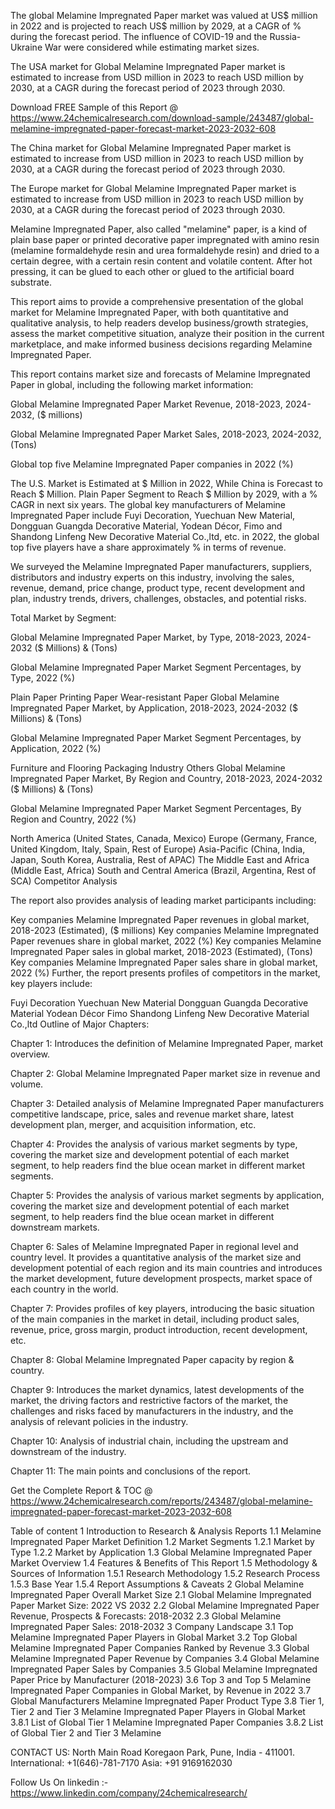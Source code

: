 The global Melamine Impregnated Paper market was valued at US$ million in 2022 and is projected to reach US$ million by 2029, at a CAGR of % during the forecast period. The influence of COVID-19 and the Russia-Ukraine War were considered while estimating market sizes.

The USA market for Global Melamine Impregnated Paper market is estimated to increase from USD million in 2023 to reach USD million by 2030, at a CAGR during the forecast period of 2023 through 2030.

Download FREE Sample of this Report @ https://www.24chemicalresearch.com/download-sample/243487/global-melamine-impregnated-paper-forecast-market-2023-2032-608

The China market for Global Melamine Impregnated Paper market is estimated to increase from USD million in 2023 to reach USD million by 2030, at a CAGR during the forecast period of 2023 through 2030.

The Europe market for Global Melamine Impregnated Paper market is estimated to increase from USD million in 2023 to reach USD million by 2030, at a CAGR during the forecast period of 2023 through 2030.

Melamine Impregnated Paper, also called "melamine" paper, is a kind of plain base paper or printed decorative paper impregnated with amino resin (melamine formaldehyde resin and urea formaldehyde resin) and dried to a certain degree, with a certain resin content and volatile content. After hot pressing, it can be glued to each other or glued to the artificial board substrate. 

This report aims to provide a comprehensive presentation of the global market for Melamine Impregnated Paper, with both quantitative and qualitative analysis, to help readers develop business/growth strategies, assess the market competitive situation, analyze their position in the current marketplace, and make informed business decisions regarding Melamine Impregnated Paper.

This report contains market size and forecasts of Melamine Impregnated Paper in global, including the following market information:

Global Melamine Impregnated Paper Market Revenue, 2018-2023, 2024-2032, ($ millions)

Global Melamine Impregnated Paper Market Sales, 2018-2023, 2024-2032, (Tons)

Global top five Melamine Impregnated Paper companies in 2022 (%)

The U.S. Market is Estimated at $ Million in 2022, While China is Forecast to Reach $ Million.
Plain Paper Segment to Reach $ Million by 2029, with a % CAGR in next six years.
The global key manufacturers of Melamine Impregnated Paper include Fuyi Decoration, Yuechuan New Material, Dongguan Guangda Decorative Material, Yodean Décor, Fimo and Shandong Linfeng New Decorative Material Co.,ltd, etc. in 2022, the global top five players have a share approximately % in terms of revenue.

We surveyed the Melamine Impregnated Paper manufacturers, suppliers, distributors and industry experts on this industry, involving the sales, revenue, demand, price change, product type, recent development and plan, industry trends, drivers, challenges, obstacles, and potential risks.

Total Market by Segment:

Global Melamine Impregnated Paper Market, by Type, 2018-2023, 2024-2032 ($ Millions) & (Tons)

Global Melamine Impregnated Paper Market Segment Percentages, by Type, 2022 (%)

Plain Paper
Printing Paper
Wear-resistant Paper
Global Melamine Impregnated Paper Market, by Application, 2018-2023, 2024-2032 ($ Millions) & (Tons)

Global Melamine Impregnated Paper Market Segment Percentages, by Application, 2022 (%)

Furniture and Flooring
Packaging Industry
Others
Global Melamine Impregnated Paper Market, By Region and Country, 2018-2023, 2024-2032 ($ Millions) & (Tons)

Global Melamine Impregnated Paper Market Segment Percentages, By Region and Country, 2022 (%)

North America (United States, Canada, Mexico)
Europe (Germany, France, United Kingdom, Italy, Spain, Rest of Europe)
Asia-Pacific (China, India, Japan, South Korea, Australia, Rest of APAC)
The Middle East and Africa (Middle East, Africa)
South and Central America (Brazil, Argentina, Rest of SCA)
Competitor Analysis

The report also provides analysis of leading market participants including:

Key companies Melamine Impregnated Paper revenues in global market, 2018-2023 (Estimated), ($ millions)
Key companies Melamine Impregnated Paper revenues share in global market, 2022 (%)
Key companies Melamine Impregnated Paper sales in global market, 2018-2023 (Estimated), (Tons)
Key companies Melamine Impregnated Paper sales share in global market, 2022 (%)
Further, the report presents profiles of competitors in the market, key players include:

Fuyi Decoration
Yuechuan New Material
Dongguan Guangda Decorative Material
Yodean Décor
Fimo
Shandong Linfeng New Decorative Material Co.,ltd
Outline of Major Chapters:

Chapter 1: Introduces the definition of Melamine Impregnated Paper, market overview.

Chapter 2: Global Melamine Impregnated Paper market size in revenue and volume.

Chapter 3: Detailed analysis of Melamine Impregnated Paper manufacturers competitive landscape, price, sales and revenue market share, latest development plan, merger, and acquisition information, etc.

Chapter 4: Provides the analysis of various market segments by type, covering the market size and development potential of each market segment, to help readers find the blue ocean market in different market segments.

Chapter 5: Provides the analysis of various market segments by application, covering the market size and development potential of each market segment, to help readers find the blue ocean market in different downstream markets.

Chapter 6: Sales of Melamine Impregnated Paper in regional level and country level. It provides a quantitative analysis of the market size and development potential of each region and its main countries and introduces the market development, future development prospects, market space of each country in the world.

Chapter 7: Provides profiles of key players, introducing the basic situation of the main companies in the market in detail, including product sales, revenue, price, gross margin, product introduction, recent development, etc.

Chapter 8: Global Melamine Impregnated Paper capacity by region & country.

Chapter 9: Introduces the market dynamics, latest developments of the market, the driving factors and restrictive factors of the market, the challenges and risks faced by manufacturers in the industry, and the analysis of relevant policies in the industry.

Chapter 10: Analysis of industrial chain, including the upstream and downstream of the industry.

Chapter 11: The main points and conclusions of the report.

Get the Complete Report & TOC @ https://www.24chemicalresearch.com/reports/243487/global-melamine-impregnated-paper-forecast-market-2023-2032-608

Table of content
1 Introduction to Research & Analysis Reports
1.1 Melamine Impregnated Paper Market Definition
1.2 Market Segments
1.2.1 Market by Type
1.2.2 Market by Application
1.3 Global Melamine Impregnated Paper Market Overview
1.4 Features & Benefits of This Report
1.5 Methodology & Sources of Information
1.5.1 Research Methodology
1.5.2 Research Process
1.5.3 Base Year
1.5.4 Report Assumptions & Caveats
2 Global Melamine Impregnated Paper Overall Market Size
2.1 Global Melamine Impregnated Paper Market Size: 2022 VS 2032
2.2 Global Melamine Impregnated Paper Revenue, Prospects & Forecasts: 2018-2032
2.3 Global Melamine Impregnated Paper Sales: 2018-2032
3 Company Landscape
3.1 Top Melamine Impregnated Paper Players in Global Market
3.2 Top Global Melamine Impregnated Paper Companies Ranked by Revenue
3.3 Global Melamine Impregnated Paper Revenue by Companies
3.4 Global Melamine Impregnated Paper Sales by Companies
3.5 Global Melamine Impregnated Paper Price by Manufacturer (2018-2023)
3.6 Top 3 and Top 5 Melamine Impregnated Paper Companies in Global Market, by Revenue in 2022
3.7 Global Manufacturers Melamine Impregnated Paper Product Type
3.8 Tier 1, Tier 2 and Tier 3 Melamine Impregnated Paper Players in Global Market
3.8.1 List of Global Tier 1 Melamine Impregnated Paper Companies
3.8.2 List of Global Tier 2 and Tier 3 Melamine

CONTACT US:
North Main Road Koregaon Park, Pune, India - 411001.
International: +1(646)-781-7170
Asia: +91 9169162030

Follow Us On linkedin :- https://www.linkedin.com/company/24chemicalresearch/
